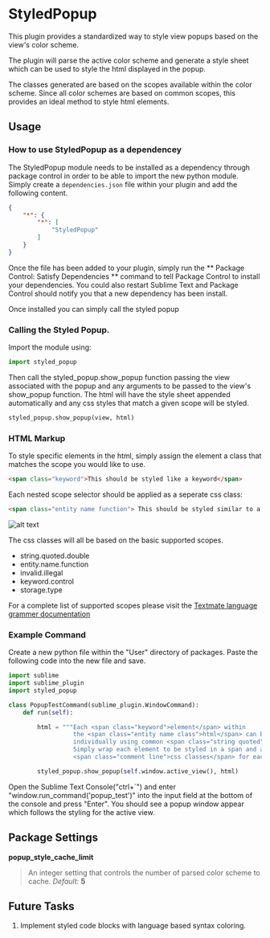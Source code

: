 # StyledPopup
This plugin provides a standardized way to style view popups based on the view's color scheme.

The plugin will parse the active color scheme and generate a style sheet which can be used to style the html displayed in the popup.

The classes generated are based on the scopes available within the color scheme. Since all color schemes are based on common scopes, this provides an ideal method to style html elements.

## Usage

### How to use StyledPopup as a dependencey

The StyledPopup module needs to be installed as a dependency through package control in order to be able to import the new python module. Simply create a `dependencies.json` file within your plugin and add the following content.

```json
{
	"*": {
		"*": [
			"StyledPopup"
		]
	}
}
```

Once the file has been added to your plugin, simply run the ** Package Control: Satisfy Dependencies ** command to tell Package Control to install your dependencies. You could also restart Sublime Text and Package Control should notify you that a new dependency has been install.

Once installed you can simply call the styled popup 

### Calling the Styled Popup.

Import the module using:

```python
import styled_popup
```

Then call the styled_popup.show_popup function passing the view associated with the popup and any arguments to be passed to the view's show_popup function. The html will have the style sheet appended automatically and any css styles that match a given scope will be styled.

```python
styled_popup.show_popup(view, html)
```

### HTML Markup

To style specific elements in the html, simply assign the element a class that matches the scope you would like to use.

```html
<span class="keyword">This should be styled like a keyword</span>
```

Each nested scope selector should be applied as a seperate css class:

```html
<span class="entity name function"> This should be styled similar to a function within the color scheme</span>
```

![alt text](http://huotmedia.com/github/StyledPopup/images/screen_1.png)

The css classes will all be based on the basic supported scopes. 

* string.quoted.double
* entity.name.function
* invalid.illegal
* keyword.control
* storage.type

For a complete list of supported scopes please visit the [Textmate language grammer documentation](https://manual.macromates.com/en/language_grammars)

### Example Command

Create a new python file within the "User" directory of packages. Paste the following code into the new file and save.

```python
import sublime
import sublime_plugin
import styled_popup

class PopupTestCommand(sublime_plugin.WindowCommand):
    def run(self):

        html = """Each <span class="keyword">element</span> within
                  the <span class="entity name class">html</span> can be styled
                  individually using common <span class="string quoted">scope</span> names.
                  Simply wrap each element to be styled in a span and apply the
                  <span class="comment line">css classes</span> for each scope."""

        styled_popup.show_popup(self.window.active_view(), html)
```

Open the Sublime Text Console("ctrl+`") and enter "window.run_command('popup_test')" into the input field at the bottom of the console and press "Enter". You should see a popup window appear which follows the styling for the active view.

## Package Settings

**popup_style_cache_limit**
> An integer setting that controls the number of parsed color scheme to cache.
> *Default:* **5**

## Future Tasks

1. Implement styled code blocks with language based syntax coloring.
